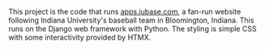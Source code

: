 This project is the code that runs [apps.iubase.com](https://apps.iubase.com), a fan-run website following Indiana University's baseball team in Bloomington, Indiana. This runs on the Django web framework with Python. The styling is simple CSS with some interactivity provided by HTMX.

